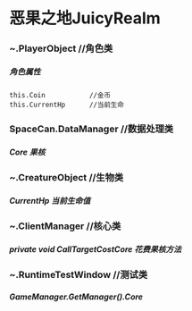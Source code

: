 # 恶果之地JuicyRealm

### ~.PlayerObject  //角色类

##### 角色属性

    this.Coin           //金币
    this.CurrentHp      //当前生命

### SpaceCan.DataManager  //数据处理类

##### Core  果核

### ~.CreatureObject  //生物类

##### CurrentHp 当前生命值

### ~.ClientManager  //核心类

##### private void CallTargetCostCore 花费果核方法

### ~.RuntimeTestWindow  //测试类

##### GameManager.GetManager<DataManager>().Core